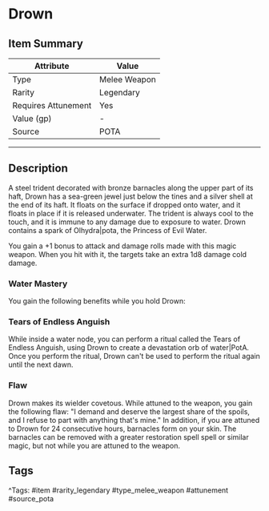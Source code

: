 # Drown

## Item Summary

| Attribute            | Value                        |
|----------------------|------------------------------|
| Type                 | Melee Weapon |
| Rarity               | Legendary             |
| Requires Attunement  | Yes                |
| Value (gp)           | -    |
| Source               | POTA |

---

## Description

A steel trident decorated with bronze barnacles along the upper part of its haft, Drown has a sea-green jewel just below the tines and a silver shell at the end of its haft. It floats on the surface if dropped onto water, and it floats in place if it is released underwater. The trident is always cool to the touch, and it is immune to any damage due to exposure to water. Drown contains a spark of Olhydra|pota, the Princess of Evil Water.

You gain a +1 bonus to attack and damage rolls made with this magic weapon. When you hit with it, the targets take an extra 1d8 damage cold damage.

### Water Mastery

You gain the following benefits while you hold Drown:

### Tears of Endless Anguish

While inside a water node, you can perform a ritual called the Tears of Endless Anguish, using Drown to create a devastation orb of water|PotA. Once you perform the ritual, Drown can't be used to perform the ritual again until the next dawn.

### Flaw

Drown makes its wielder covetous. While attuned to the weapon, you gain the following flaw: "I demand and deserve the largest share of the spoils, and I refuse to part with anything that's mine." In addition, if you are attuned to Drown for 24 consecutive hours, barnacles form on your skin. The barnacles can be removed with a greater restoration spell spell or similar magic, but not while you are attuned to the weapon.

## Tags

^Tags: #item #rarity_legendary #type_melee_weapon #attunement #source_pota